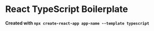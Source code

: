 # React TypeScript Boilerplate

**Created with `npx create-react-app app-name --template typescript`**
